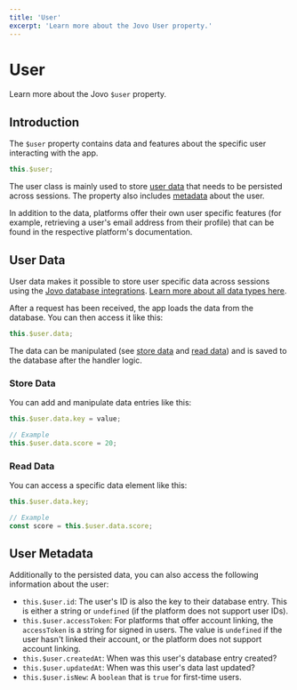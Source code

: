 ```yaml
---
title: 'User'
excerpt: 'Learn more about the Jovo User property.'
---
```


# User

Learn more about the Jovo `$user` property.

## Introduction

The `$user` property contains data and features about the specific user interacting with the app.

```typescript
this.$user;
```

The user class is mainly used to store [user data](#user-data) that needs to be persisted across sessions. The property also includes [metadata](#user-metadata) about the user.

In addition to the data, platforms offer their own user specific features (for example, retrieving a user's email address from their profile) that can be found in the respective platform's documentation.

## User Data

User data makes it possible to store user specific data across sessions using the [Jovo database integrations](./databases.md). [Learn more about all data types here](./data.md).

After a request has been received, the app loads the data from the database. You can then access it like this:

```typescript
this.$user.data;
```

The data can be manipulated (see [store data](#store-data) and [read data](#read-data)) and is saved to the database after the handler logic.

### Store Data

You can add and manipulate data entries like this:

```typescript
this.$user.data.key = value;

// Example
this.$user.data.score = 20;
```

### Read Data

You can access a specific data element like this:

```typescript
this.$user.data.key;

// Example
const score = this.$user.data.score;
```

## User Metadata

Additionally to the persisted data, you can also access the following information about the user:

- `this.$user.id`: The user's ID is also the key to their database entry. This is either a string or `undefined` (if the platform does not support user IDs).
- `this.$user.accessToken`: For platforms that offer account linking, the `accessToken` is a string for signed in users. The value is `undefined` if the user hasn't linked their account, or the platform does not support account linking.
- `this.$user.createdAt`: When was this user's database entry created?
- `this.$user.updatedAt`: When was this user's data last updated?
- `this.$user.isNew`: A `boolean` that is `true` for first-time users.

